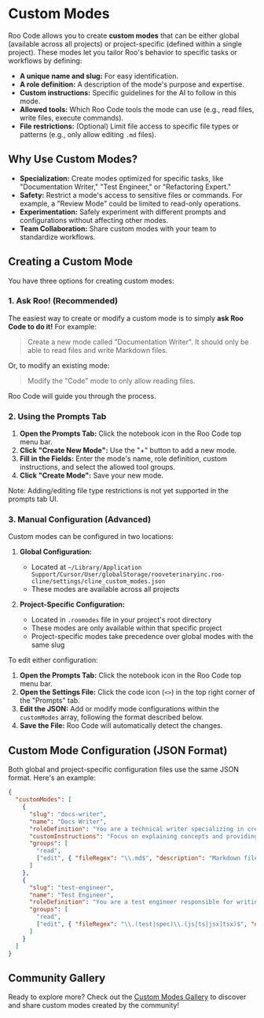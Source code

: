 # Custom Modes

Roo Code allows you to create **custom modes** that can be either global (available across all projects) or project-specific (defined within a single project). These modes let you tailor Roo's behavior to specific tasks or workflows by defining:

*   **A unique name and slug:** For easy identification.
*   **A role definition:** A description of the mode's purpose and expertise.
*   **Custom instructions:** Specific guidelines for the AI to follow in this mode.
*   **Allowed tools:** Which Roo Code tools the mode can use (e.g., read files, write files, execute commands).
*   **File restrictions:** (Optional) Limit file access to specific file types or patterns (e.g., only allow editing `.md` files).

## Why Use Custom Modes?

*   **Specialization:** Create modes optimized for specific tasks, like "Documentation Writer," "Test Engineer," or "Refactoring Expert."
*   **Safety:** Restrict a mode's access to sensitive files or commands. For example, a "Review Mode" could be limited to read-only operations.
*   **Experimentation:** Safely experiment with different prompts and configurations without affecting other modes.
*   **Team Collaboration:** Share custom modes with your team to standardize workflows.

## Creating a Custom Mode

You have three options for creating custom modes:

### 1. Ask Roo! (Recommended)

The easiest way to create or modify a custom mode is to simply **ask Roo Code to do it!** For example:

> Create a new mode called "Documentation Writer". It should only be able to read files and write Markdown files.

Or, to modify an existing mode:

> Modify the "Code" mode to only allow reading files.

Roo Code will guide you through the process.

### 2. Using the Prompts Tab

1.  **Open the Prompts Tab:** Click the notebook icon in the Roo Code top menu bar.
2.  **Click "Create New Mode":**  Use the "+" button to add a new mode.
3.  **Fill in the Fields:**  Enter the mode's name, role definition, custom instructions, and select the allowed tool groups.
4.  **Click "Create Mode":**  Save your new mode.

Note: Adding/editing file type restrictions is not yet supported in the prompts tab UI.

### 3. Manual Configuration (Advanced)

Custom modes can be configured in two locations:

1. **Global Configuration:**
   - Located at `~/Library/Application Support/Cursor/User/globalStorage/rooveterinaryinc.roo-cline/settings/cline_custom_modes.json`
   - These modes are available across all projects

2. **Project-Specific Configuration:**
   - Located in `.roomodes` file in your project's root directory
   - These modes are only available within that specific project
   - Project-specific modes take precedence over global modes with the same slug

To edit either configuration:

1.  **Open the Prompts Tab:** Click the notebook icon in the Roo Code top menu bar.
2.  **Open the Settings File:** Click the code icon (`<>`) in the top right corner of the "Prompts" tab.
3.  **Edit the JSON:** Add or modify mode configurations within the `customModes` array, following the format described below.
4.  **Save the File:** Roo Code will automatically detect the changes.

## Custom Mode Configuration (JSON Format)

Both global and project-specific configuration files use the same JSON format. Here's an example:

```json
{
  "customModes": [
    {
      "slug": "docs-writer",
      "name": "Docs Writer",
      "roleDefinition": "You are a technical writer specializing in creating clear and concise documentation.",
      "customInstructions": "Focus on explaining concepts and providing examples. Use Markdown format.",
      "groups": [
        "read",
        ["edit", { "fileRegex": "\\.md$", "description": "Markdown files only" }]
      ]
    },
    {
      "slug": "test-engineer",
      "name": "Test Engineer",
      "roleDefinition": "You are a test engineer responsible for writing unit and integration tests.",
      "groups": [
        "read",
        ["edit", { "fileRegex": "\\.(test|spec)\\.(js|ts|jsx|tsx)$", "description": "Test files only" }]
      ]
    }
  ]
}
```

## Community Gallery

Ready to explore more? Check out the [Custom Modes Gallery](../community#custom-modes-gallery) to discover and share custom modes created by the community!